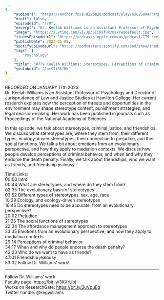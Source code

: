 ```yaml
---
{
	"audiourl": "https://anchor.fm/s/822ba20/podcast/play/63625094/https%3A%2F%2Fd3ctxlq1ktw2nl.cloudfront.net%2Fstaging%2F2023-0-17%2F089a889b-14cb-a5fe-e0fa-c743ab809580.m4a",
	"draft": false,
	"episodeid": "779",
	"excerpt": "Dr. Keelah Williams is an Assistant Professor of Psychology and Director of Jurisprudence of Law and Justice Studies at Hamilton College. Her current research explores how the perception of threats and opportunities in the environment may shape stereotype content, punishment strategies, and legal decision-making. Her work has been published in journals such as Proceedings of the National Academy of Sciences.",
	"image": "https://i.ytimg.com/vi/JpcSIiRkfHk/maxresdefault.jpg",
	"itunesEpisodeUrl": "https://podcasts.apple.com/us/podcast/779-keelah-williams-stereotypes-perceptions-of/id1451347236?i=1000612217151&uo=4",
	"publishDate": 2023-05-08,
	"spotifyEpisodeUrl": "https://podcasters.spotify.com/pod/show/thedissenter/episodes/779-Keelah-Williams-Stereotypes--Perceptions-of-Criminal-Behavior--and-Friendships-e1tk6e6",
	"tags": [
		"Psychology"
	],
	"title": "#779 Keelah Williams: Stereotypes, Perceptions of Criminal Behavior, and Friendships",
	"youtubeid": "JpcSIiRkfHk"
}
---
```

RECORDED ON JANUARY 17th 2023.  
Dr. Keelah Williams is an Assistant Professor of Psychology and Director of Jurisprudence of Law and Justice Studies at Hamilton College. Her current research explores how the perception of threats and opportunities in the environment may shape stereotype content, punishment strategies, and legal decision-making. Her work has been published in journals such as Proceedings of the National Academy of Sciences.

In this episode, we talk about stereotypes, criminal justice, and friendships. We discuss what stereotypes are, where they stem from, their different types, ecology-driven stereotypes, their connection to prejudice, and their social functions. We talk a bit about emotions from an evolutionary perspective, and how they apply to mediation contexts. We discuss how people develop perceptions of criminal behavior, and when and why they endorse the death penalty. Finally, we talk about friendships, who we want as friends, and friendship jealousy.

Time Links:  
<time>00:00</time> Intro  
<time>00:44</time> What are stereotypes, and where do they stem from?  
<time>02:35</time> The evolutionary basis of stereotypes  
<time>03:52</time> Different types of stereotypes: sex, age, race  
<time>10:39</time> Ecology, and ecology-driven stereotypes  
<time>16:45</time> Do stereotypes need to be accurate, from an evolutionary perspective?  
<time>20:02</time> Prejudice  
<time>21:25</time> The social functions of stereotypes  
<time>22:34</time> The affordance management approach to stereotypes  
<time>23:35</time> Emotions from an evolutionary perspective, and how they apply to mediation contexts  
<time>29:14</time> Perceptions of criminal behavior  
<time>34:17</time> When and why do people endorse the death penalty?  
<time>42:23</time> Who do we want to have as friends?  
<time>47:01</time> Friendship jealousy  
<time>53:02</time> Follow Dr. Williams’ work!

---

Follow Dr. Williams’ work:  
Faculty page: https://bit.ly/3KXrUbj  
Works on ResearchGate: https://bit.ly/3uVpuEq  
Twitter handle: @kegwilliams
